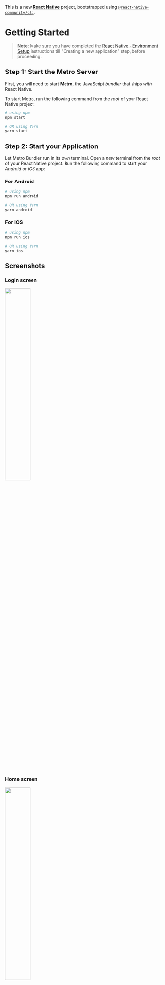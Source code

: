 This is a new [**React Native**](https://reactnative.dev) project, bootstrapped using [`@react-native-community/cli`](https://github.com/react-native-community/cli).

# Getting Started

> **Note**: Make sure you have completed the [React Native - Environment Setup](https://reactnative.dev/docs/environment-setup) instructions till "Creating a new application" step, before proceeding.

## Step 1: Start the Metro Server

First, you will need to start **Metro**, the JavaScript _bundler_ that ships _with_ React Native.

To start Metro, run the following command from the _root_ of your React Native project:

```bash
# using npm
npm start

# OR using Yarn
yarn start
```

## Step 2: Start your Application

Let Metro Bundler run in its _own_ terminal. Open a _new_ terminal from the _root_ of your React Native project. Run the following command to start your _Android_ or _iOS_ app:

### For Android

```bash
# using npm
npm run android

# OR using Yarn
yarn android
```

### For iOS

```bash
# using npm
npm run ios

# OR using Yarn
yarn ios
```

## Screenshots

### Login screen
<img src="https://github.com/nidib/bloggy-app/assets/19212953/fdc79fbb-9f21-4639-9a93-1de2585b7de0" width="40%" />

### Home screen
<img src="https://github.com/nidib/bloggy-app/assets/19212953/84a4e97b-53f1-4c6e-bf3f-ef6f7bb54515" width="40%" />

### Create article screen
<img src="https://github.com/nidib/bloggy-app/assets/19212953/47abd8c3-4c1d-439a-ad5a-310fc6e485b8" width="40%" />

